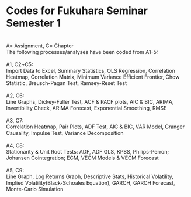 # Codes for Fukuhara Seminar <br> Semester 1
<br> 
A= Assignment, C= Chapter
<br>
The following processes/analyses have been coded from A1-5:
<br>
<br>
A1, C2~C5:<br>
Import Data to Excel, Summary Statistics, OLS Regression, Correlation Heatmap, Correlation Matrix, Minimum Variance Efficient Frontier, Chow Statistic, Breusch-Pagan Test, Ramsey-Reset Test
<br>
<br>
A2, C6:<br>
Line Graphs, Dickey-Fuller Test, ACF & PACF plots, AIC & BIC, ARIMA, Invertibility Check, ARIMA Forecast, Exponential Smoothing, RMSE
<br>
<br>
A3, C7:<br>
Correlation Heatmap, Pair Plots, ADF Test, AIC & BIC, VAR Model, Granger Causality, Impulse Test, Variance Decomposition
<br>
<br>
A4, C8:<br>Stationarity & Unit Root Tests: ADF, ADF GLS, KPSS, Philips-Perron; Johansen Cointegration; ECM, VECM Models & VECM Forecast
<br>
<br>
A5, C9:<br>
Line Graph, Log Returns Graph, Descriptive Stats, Historical Volatility, Implied Volatility(Black-Schoales Equation), GARCH, GARCH Forecast, Monte-Carlo Simulation
